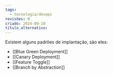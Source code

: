 ```yaml
---
tags:
  - tecnologia/devops
revisões: 0
criado: 2024-09-10
título_alternativo:
---
```

Existem alguns padrões de implantação, são eles:
- [[Blue Green Deployment]]
- [[Canary Deployment]]
- [[Feature Toggle]]
- [[Branch by Abstraction]]